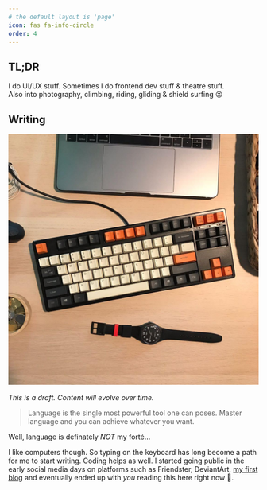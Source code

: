 ```yaml
---
# the default layout is 'page'
icon: fas fa-info-circle
order: 4
---
```


## TL;DR

I do UI/UX stuff. Sometimes I do frontend dev stuff & theatre stuff.<br />
Also into photography, climbing, riding, gliding & shield surfing 😉

##  Writing

![Some people type to talk](/assets/img/posts/ducky_one_cherry_switches_mechanical_keyboard_1557538238_e5110e57_progressive.jpeg)

*This is a draft. Content will evolve over time.*

> Language is the single most powerful tool one can poses. Master language and you can achieve whatever you want. 

Well, language is definately *NOT* my forté...

I like computers though. So typing on the keyboard has long become a path for me to start writing. Coding helps as well. I started going public in the early social media days on platforms such as Friendster, DeviantArt, [my first blog](https://rudzainy.blogspot.com) and eventually ended up with *you* reading this here right now 🫰.

<script type='text/javascript' src='https://storage.ko-fi.com/cdn/widget/Widget_2.js'></script><script type='text/javascript'>kofiwidget2.init('Support Me on Ko-fi', '#29abe0', 'H2H65CY0P');kofiwidget2.draw();</script> 
 